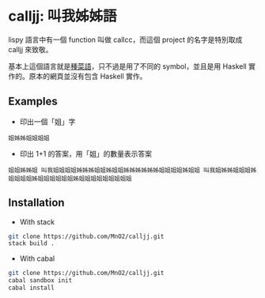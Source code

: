 # calljj: 叫我姊姊語

lispy 語言中有一個 function 叫做 callcc，而這個 project 的名字是特別取成 calljj 來致敬。

基本上這個語言就是[種菜語](http://www.blue.sky.or.jp/grass/)，只不過是用了不同的 symbol，並且是用 Haskell 實作的。原本的網頁並沒有包含 Haskell 實作。

## Examples

* 印出一個「姐」字

```
姐姊姊姐姐姐姐
```

* 印出 1+1 的答案，用「姐」的數量表示答案

```
姐姐姊姊姐 叫我姐姐姐姐姊姊姊姐姐姊姐姐姊姊姊姊姊姊姐姐姐姐姊姐姐 叫我姐姊姊姐姐姐姊姐姐姐姐姊姐姐姐姐姐姐姊姐姐姐姐姐姐姐姐姐
```

## Installation

* With stack

``` bash
git clone https://github.com/MnO2/calljj.git
stack build .
```

* With cabal

``` bash
git clone https://github.com/MnO2/calljj.git
cabal sandbox init
cabal install
```
